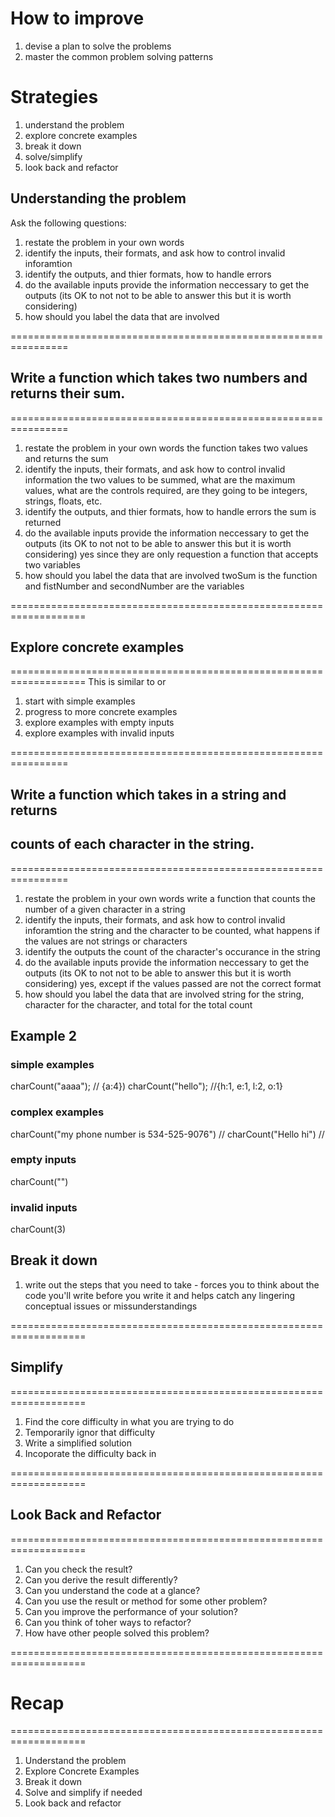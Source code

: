 # How to improve
1. devise a plan to solve the problems
2. master the common problem solving patterns

# Strategies
1. understand the problem
2. explore concrete examples
3. break it down
4. solve/simplify
5. look back and refactor

## Understanding the problem
Ask the following questions:
1. restate the problem in your own words
2. identify the inputs, their formats, and ask how to control invalid inforamtion
3. identify the outputs, and thier formats, how to handle errors 
4. do the available inputs provide the information neccessary to get the outputs (its OK to not not to be able to answer this but it is worth considering)
5. how should you label the data that are involved

 
================================================================
## Write a function which takes two numbers and returns their sum.
================================================================
1. restate the problem in your own words
  the function takes two values and returns the sum
2. identify the inputs, their formats, and ask how to control invalid information
  the two values to be summed, what are the maximum values, what are the controls required, are they going to be integers, strings, floats, etc.
3. identify the outputs, and thier formats, how to handle errors 
  the sum is returned
4. do the available inputs provide the information neccessary to get the outputs (its OK to not not to be able to answer this but it is worth considering)
  yes since they are only requestion a function that accepts two variables
5. how should you label the data that are involved
  twoSum is the function and fistNumber and secondNumber are the variables


===================================================================
## Explore concrete examples
===================================================================
This is similar to <User Stories> or <Unit tests>

1. start with simple examples
2. progress to more concrete examples
3. explore examples with empty inputs
4. explore examples with invalid inputs


================================================================
## Write a function which takes in a string and returns 
## counts of each character in the string.
================================================================
1. restate the problem in your own words
  write a function that counts the number of a given character in a string
2. identify the inputs, their formats, and ask how to control invalid inforamtion
  the string and the character to be counted, what happens if the values are not strings or characters
3. identify the outputs
  the count of the character's occurance in the string
4. do the available inputs provide the information neccessary to get the outputs (its OK to not not to be able to answer this but it is worth considering)
  yes, except if the values passed are not the correct format
5. how should you label the data that are involved
  string for the string, character for the character, and total for the total count 

## Example 2

### simple examples
charCount("aaaa"); // {a:4})
charCount("hello"); //{h:1, e:1, l:2, o:1}

### complex examples
charCount("my phone number is 534-525-9076") // 
charCount("Hello hi") // 

### empty inputs
charCount("")

### invalid inputs
charCount(3)


## Break it down
1. write out the steps that you need to take - forces you to think about the code you'll write before you write it and helps catch any lingering conceptual issues or missunderstandings


===================================================================
## Simplify
===================================================================
1. Find the core difficulty in what you are trying to do
2. Temporarily ignor that difficulty
3. Write a simplified solution
4. Incoporate the difficulty back in

===================================================================
## Look Back and Refactor
===================================================================
1.  Can you check the result?
2.  Can you derive the result differently?
3.  Can you understand the code at a glance?
4.  Can you use the result or method for some other problem?
5.  Can you improve the performance of your solution?
6.  Can you think of toher ways to refactor?
7.  How have other people solved this problem?

===================================================================
# Recap
===================================================================

1. Understand the problem
2. Explore Concrete Examples
3. Break it down
4. Solve and simplify if needed
5. Look back and refactor
